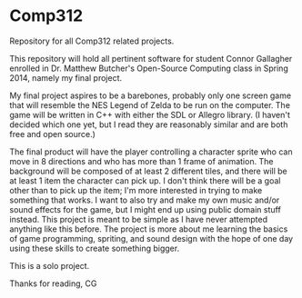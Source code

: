 Comp312
=======

Repository for all Comp312 related projects.


This repository will hold all pertinent software for student Connor Gallagher enrolled in Dr. Matthew Butcher's Open-Source Computing class in Spring 2014, namely my final project.

My final project aspires to be a barebones, probably only one screen game that will resemble the NES Legend of Zelda to be run on the computer. The game will be written in C++ with either the SDL or Allegro library. (I haven't decided which one yet, but I read they are reasonably similar and are both free and open source.)

The final product will have the player controlling a character sprite who can move in 8 directions and who has more than 1 frame of animation. The background will be composed of at least 2 different tiles, and there will be at least 1 item the character can pick up. I don't think there will be a goal other than to pick up the item; I'm more interested in trying to make something that works. I want to also try and make my own music and/or sound effects for the game, but I might end up using public domain stuff instead. This project is meant to be simple as I have never attempted anything like this before. The project is more about me learning the basics of game programming, spriting, and sound design with the hope of one day using these skills to create something bigger.

This is a solo project.

Thanks for reading,
CG
